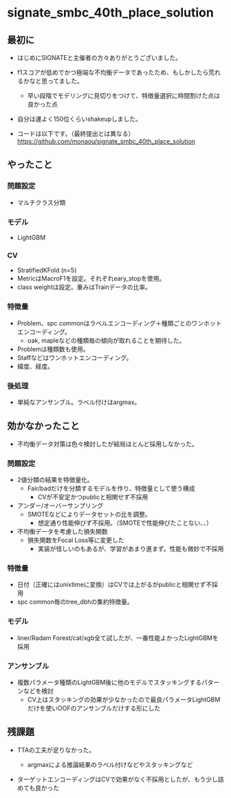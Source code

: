 # signate_smbc_40th_place_solution

## 最初に
- はじめにSIGNATEと主催者の方々ありがとうございました。
- f1スコアが低めでかつ極端な不均衡データであったため、もしかしたら荒れるかなと思ってました。
    - 早い段階でモデリングに見切りをつけて、特徴量選択に時間割けた点は良かった点
- 自分は運よく150位くらいshakeupしました。

- コードは以下です。（最終提出とは異なる）
https://github.com/monaou/signate_smbc_40th_place_solution

## やったこと

### 問題設定
- マルチクラス分類

### モデル
- LightGBM

### CV
- StratifiedKFold (n=5)
- MetricはMacroF1を設定。それぞれeary_stopを使用。
- class weightは設定。重みはTrainデータの比率。

### 特徴量
- Problem、spc commonはラベルエンコーディング＋種類ごとのワンホットエンコーディング。
    - oak, mapleなどの種類毎の傾向が取れることを期待した。
- Problemは種類数も使用。
- Staffなどはワンホットエンコーディング。
- 緯度、経度。

### 後処理
- 単純なアンサンブル。ラベル付けはargmax。

## 効かなかったこと
- 不均衡データ対策は色々検討したが結局ほとんど採用しなかった。

### 問題設定
- 2値分類の結果を特徴量化。
  - Fair/badだけを分類するモデルを作り、特徴量として使う構成
    - CVが不安定かつpublicと相関せず不採用
- アンダー/オーバーサンプリング
  - SMOTEなどによりデータセットの比を調整。
    - 想定通り性能伸びず不採用。（SMOTEで性能伸びたことない、、）
- 不均衡データを考慮した損失関数
  - 損失関数をFocal Loss等に変更した
    - 実装が怪しいのもあるが、学習があまり進まず。性能も微妙で不採用

### 特徴量
- 日付（正確にはunixtimeに変換）はCVでは上がるがpublicと相関せず不採用
- spc common毎のtree_dbhの集約特徴量。

### モデル
- liner/Radam Forest/cat/xgb全て試したが、一番性能よかったLightGBMを採用

### アンサンブル
- 複数パラメータ種類のLightGBM後に他のモデルでスタッキングするパターンなどを検討
    - CV上はスタッキングの効果が少なかったので最良パラメータLightGBMだけを使いOOFのアンサンブルだけする形にした

## 残課題
- TTAの工夫が足りなかった。
  - argmaxによる推論結果のラベル付けなどやスタッキングなど

- ターゲットエンコーディングはCVで効果がなく不採用としたが、もう少し詰めても良かった
